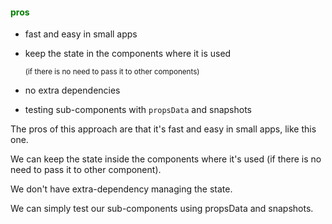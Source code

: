 #### <span style="color:green">pros</span>

- fast and easy in small apps

- keep the state in the components where it is used

    <small>(if there is no need to pass it to other components)</small>

- no extra dependencies

- testing sub-components with `propsData` and snapshots


<aside class="notes">
The pros of this approach are that it's fast and easy in small apps, like this one.

We can keep the state inside the components where it's used (if there is no need to pass it to other component).

We don't have extra-dependency managing the state.

We can simply test our sub-components using propsData and snapshots.
</aside>
